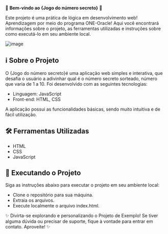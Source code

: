 🎉 **Bem-vindo ao {Jogo do número secreto}** 🚀

Este projeto é uma prática de lógica em desenvolvimento web! Aprendizagem por meio do programa ONE-Oracle! Aqui você encontrará informações sobre o projeto, as ferramentas utilizadas e instruções sobre como executá-lo em seu ambiente local.

![image](https://github.com/sabugueiroalado/jogo-do-numero-secreto/assets/128103445/7f943409-fd94-453e-8daa-007301fc6821)


## ℹ️ Sobre o Projeto

O {Jogo do número secreto}é uma aplicação web simples e interativa, que desafia o usuário a adivinhar qual é o número secreto sorteado, número que varia de 1 a 10. Foi desenvolvido com as seguintes tecnologias:

- Linguagem: JavaScript
- Front-end: HTML, CSS

A aplicação possui as funcionalidades básicas, sendo muito intuitiva e de fácil utilização.

## 🛠️ Ferramentas Utilizadas

- HTML
- CSS
- JavaScript

## 🚀 Executando o Projeto

Siga as instruções abaixo para executar o projeto em seu ambiente local:

- Clone o repositório para sua máquina.
- Extraia os arquivos.
- Execute localmente o arquivo index.html.

✨ Divirta-se explorando e personalizando o Projeto de Exemplo! Se tiver alguma dúvida ou precisar de suporte, fique à vontade para entrar em contato. Aproveite! ✨

